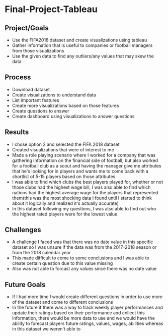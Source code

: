 # Final-Project-Tableau

## Project/Goals

- Use the FIFA2018 dataset and create visualizations using tableau
- Gather information that is useful to companies or football managers from those visualizations
- Use the given data to find any outliers/any values that may skew the data

## Process

- Download dataset
- Create visualizations to understand data
- List important features
- Create more visualizations based on those features 
- Create questions to answer
- Create dashboard using visualizations to answer questions

## Results

- I chose option 2 and selected the FIFA 2018 dataset
- Created visualizations that were of interest to me
- Made a role playing scenario where I worked for a company that was gathering information on the financial side of football, but also worked for a football club as a scout and having the manager give me attributes that he's looking for in players and wants me to come back with a shortlist of 5-15 players based on those attributes
- I was able to find which clubs the best players played for, whether or not those clubs had the highest wage bill, I was also able to find which nations had the highest average wage for the players that represented them(this was the most shocking data I found until I started to think about it logically and realized it's actually accurate)
- In this dataset following my questions, I was also able to find out who the highest rated players were for the lowest value

## Challenges 

- A challenge I faced was that there was no date value in this specific dataset so I was unsure if the data was from the 2017-2018 season or from the 2018 calendar year
- This made difficult to come to some conclusions and I was able to create certain question due to this value missing
- Also was not able to forcast any values since there was no date value


## Future Goals

- If I had more time I would create different questions in order to use more of the dataset and come to different conclusions
- In the future if there was a way to track weekly player performances and update their ratings based on their performance and collect this information, there would be more data to use and we would have the ability to forecast players future ratings, values, wages, abilities whereas in this dataset we weren’t able to


